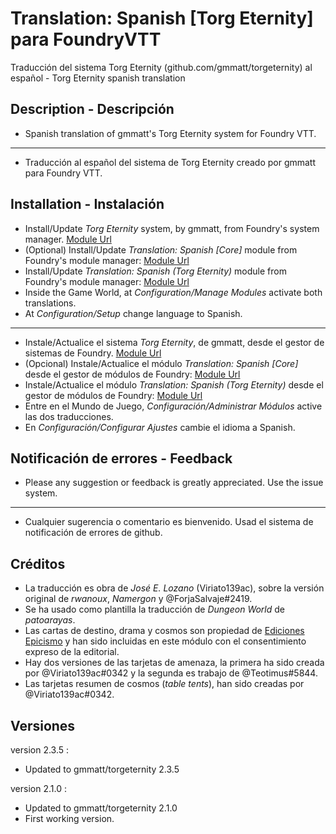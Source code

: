 # Translation: Spanish [Torg Eternity] para FoundryVTT

Traducción del sistema Torg Eternity (github.com/gmmatt/torgeternity) al español -  Torg Eternity spanish translation

## Description - Descripción  

* Spanish translation of gmmatt's Torg Eternity system for Foundry VTT.
----
* Traducción al español del sistema de Torg Eternity creado por gmmatt para Foundry VTT.

## Installation - Instalación  

* Install/Update _Torg Eternity_ system, by gmmatt, from Foundry's system manager.
[Module Url](https://github.com/gmmatt/torgeternity)
* (Optional) Install/Update _Translation: Spanish [Core]_ module from Foundry's module manager:
[Module Url](https://foundryvtt.com/packages/FoundryVTT-ES/)
* Install/Update _Translation: Spanish (Torg Eternity)_ module from Foundry's module manager:
[Module Url](https://foundryvtt.com/packages/fvtt-module-torgeternity-es/)
* Inside the Game World, at _Configuration/Manage Modules_ activate both translations.
* At _Configuration/Setup_ change language to Spanish.
----
* Instale/Actualice el sistema _Torg Eternity_, de gmmatt, desde el gestor de sistemas de Foundry.
[Module Url](https://github.com/gmmatt/torgeternity)
* (Opcional) Instale/Actualice el módulo _Translation: Spanish [Core]_ desde el gestor de módulos de Foundry:
[Module Url](https://foundryvtt.com/packages/FoundryVTT-ES/)
* Instale/Actualice el módulo _Translation: Spanish (Torg Eternity)_ desde el gestor de módulos de Foundry:
[Module Url](https://foundryvtt.com/packages/fvtt-module-torgeternity-es/)
* Entre en el Mundo de Juego, _Configuración/Administrar Módulos_ active las dos traducciones.
* En _Configuración/Configurar Ajustes_ cambie el idioma a Spanish.

## Notificación de errores - Feedback  

* Please any suggestion or feedback is greatly appreciated. Use the issue system.
----
* Cualquier sugerencia o comentario es bienvenido. Usad el sistema de notificación de errores de github.

## Créditos  

* La traducción es obra de *José E. Lozano* (Viriato139ac), sobre la versión original de *rwanoux*, *Namergon* y @ForjaSalvaje#2419.
* Se ha usado como plantilla la traducción de *Dungeon World* de *patoarayas*.
* Las cartas de destino, drama y cosmos son propiedad de [Ediciones Epicismo](https://edicionesepicismo.com/) y han sido incluidas en este módulo con el consentimiento expreso de la editorial.
* Hay dos versiones de las tarjetas de amenaza, la primera ha sido creada por @Viriato139ac#0342 y la segunda es trabajo de @Teotimus#5844.
* Las tarjetas resumen de cosmos (*table tents*), han sido creadas por @Viriato139ac#0342.

## Versiones

version 2.3.5 :

* Updated to gmmatt/torgeternity 2.3.5

version 2.1.0 :

* Updated to gmmatt/torgeternity 2.1.0
* First working version.
